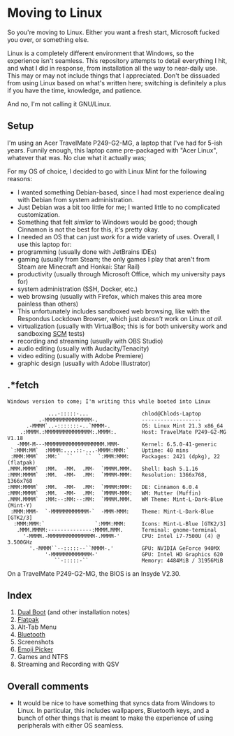# Moving to Linux
So you're moving to Linux. Either you want a fresh start, Microsoft fucked you over, or something else.

Linux is a completely different environment that Windows, so the experience isn't seamless. This repository attempts to detail everything I hit, and what I did in response, from installation all the way to near-daily use. This may or may not include things that I appreciated. Don't be dissuaded from using Linux based on what's written here; switching is definitely a plus if you have the time, knowledge, and patience.

And no, I'm not calling it GNU/Linux.

## Setup
I'm using an Acer TravelMate P249-G2-MG, a laptop that I've had for 5-ish years. Funnily enough, this laptop came pre-packaged with "Acer Linux", whatever that was. No clue what it actually was; 

For my OS of choice, I decided to go with Linux Mint for the following reasons:
* I wanted something Debian-based, since I had most experience dealing with Debian from system administration.
* Just Debian was a bit too little for me; I wanted little to no complicated customization.
* Something that felt *similar* to Windows would be good; though Cinnamon is not the best for this, it's pretty okay.
* I needed an OS that can just *work* for a wide variety of uses. Overall, I use this laptop for:
 * programming (usually done with JetBrains IDEs)
 * gaming (usually from Steam; the only games I play that aren't from Steam are Minecraft and Honkai: Star Rail)
 * productivity (usually through Microsoft Office, which my university pays for)
 * system administration (SSH, Docker, etc.)
 * web browsing (usually with Firefox, which makes this area more painless than others)
  * This unfortunately includes sandboxed web browsing, like with the Respondus Lockdown Browser, which just *doesn't* work on Linux *at all*.
 * virtualization (usually with VirtualBox; this is for both university work and sandboxing [SCM](https://en.wikipedia.org/wiki/Software_configuration_management) tests)
 * recording and streaming (usually with OBS Studio)
 * audio editing (usually with Audacity/Tenacity)
 * video editing (usually with Adobe Premiere)
 * graphic design (usually with Adobe Illustrator)

## .*fetch

```
Windows version to come; I'm writing this while booted into Linux
```

```
             ...-:::::-...                 chlod@Chlods-Laptop 
          .-MMMMMMMMMMMMMMM-.              ------------------- 
      .-MMMM`..-:::::::-..`MMMM-.          OS: Linux Mint 21.3 x86_64 
    .:MMMM.:MMMMMMMMMMMMMMM:.MMMM:.        Host: TravelMate P249-G2-MG V1.18 
   -MMM-M---MMMMMMMMMMMMMMMMMMM.MMM-       Kernel: 6.5.0-41-generic 
 `:MMM:MM`  :MMMM:....::-...-MMMM:MMM:`    Uptime: 40 mins 
 :MMM:MMM`  :MM:`  ``    ``  `:MMM:MMM:    Packages: 2421 (dpkg), 22 (flatpak) 
.MMM.MMMM`  :MM.  -MM.  .MM-  `MMMM.MMM.   Shell: bash 5.1.16 
:MMM:MMMM`  :MM.  -MM-  .MM:  `MMMM-MMM:   Resolution: 1366x768, 1366x768 
:MMM:MMMM`  :MM.  -MM-  .MM:  `MMMM:MMM:   DE: Cinnamon 6.0.4 
:MMM:MMMM`  :MM.  -MM-  .MM:  `MMMM-MMM:   WM: Mutter (Muffin) 
.MMM.MMMM`  :MM:--:MM:--:MM:  `MMMM.MMM.   WM Theme: Mint-L-Dark-Blue (Mint-Y) 
 :MMM:MMM-  `-MMMMMMMMMMMM-`  -MMM-MMM:    Theme: Mint-L-Dark-Blue [GTK2/3] 
  :MMM:MMM:`                `:MMM:MMM:     Icons: Mint-L-Blue [GTK2/3] 
   .MMM.MMMM:--------------:MMMM.MMM.      Terminal: gnome-terminal 
     '-MMMM.-MMMMMMMMMMMMMMM-.MMMM-'       CPU: Intel i7-7500U (4) @ 3.500GHz 
       '.-MMMM``--:::::--``MMMM-.'         GPU: NVIDIA GeForce 940MX 
            '-MMMMMMMMMMMMM-'              GPU: Intel HD Graphics 620 
               ``-:::::-``                 Memory: 4484MiB / 31956MiB 
```

On a TravelMate P249-G2-MG, the BIOS is an Insyde V2.30.

## Index
1. [Dual Boot](/dual-boot/README.md) (and other installation notes)
2. [Flatpak](/flatpak)
3. Alt-Tab Menu
4. [Bluetooth](/bluetooth/)
5. Screenshots
6. [Emoji Picker](/emoji-picker)
7. Games and NTFS
8. Streaming and Recording with QSV

## Overall comments
* It would be nice to have something that syncs data from Windows to Linux. In particular, this includes wallpapers, Bluetooth keys, and a bunch of other things that is meant to make the experience of using peripherals with either OS seamless.